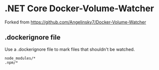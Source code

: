 # .NET Core Docker-Volume-Watcher

Forked from https://github.com/Angelinsky7/Docker-Volume-Watcher

## .dockerignore file
Use a .dockerignore file to mark files that shouldn't be watched.

```
node_modules/*
.npm/*
```
